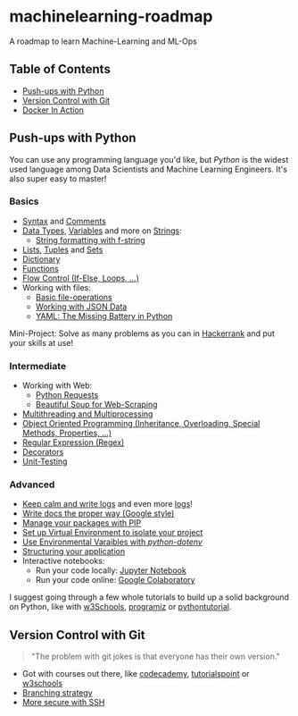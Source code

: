 # machinelearning-roadmap
A roadmap to learn Machine-Learning and ML-Ops

## Table of Contents
- [Push-ups with Python]()
- [Version Control with Git]()
- [Docker In Action]()

## Push-ups with Python
You can use any programming language you'd like, but _Python_ is the widest used language among Data Scientists and Machine Learning Engineers. It's also super easy to master!

### Basics
- [Syntax](https://www.w3schools.com/python/python_syntax.asp) and [Comments](https://www.w3schools.com/python/python_comments.asp)
- [Data Types](https://realpython.com/courses/python-data-types/), [Variables](https://realpython.com/python-variables/) and more on [Strings](https://www.w3schools.com/python/python_strings.asp):
  - [String formatting with f-string](https://towardsdatascience.com/a-simple-guide-to-string-formatting-in-python-using-f-strings-39e5c39589c3)
- [Lists](https://www.w3schools.com/python/python_lists.asp), [Tuples](https://www.w3schools.com/python/python_tuples.asp) and [Sets](https://www.w3schools.com/python/python_sets.asp)
- [Dictionary](https://www.programiz.com/python-programming/dictionary)
- [Functions](https://www.programiz.com/python-programming/function)
- [Flow Control (If-Else, Loops, ...)](https://www.programiz.com/python-programming/if-elif-else)
- Working with files:
  - [Basic file-operations](https://www.programiz.com/python-programming/file-operation)
  - [Working with JSON Data](https://realpython.com/python-json/)
  - [YAML: The Missing Battery in Python](https://realpython.com/python-yaml/)

Mini-Project: Solve as many problems as you can in [Hackerrank](https://www.hackerrank.com/domains/python) and put your skills at use!
### Intermediate
- Working with Web:
  - [Python Requests](https://realpython.com/python-requests/)
  - [Beautiful Soup for Web-Scraping](https://www.dataquest.io/blog/web-scraping-python-using-beautiful-soup/)
- [Multithreading and Multiprocessing](https://towardsdatascience.com/multithreading-multiprocessing-python-180d0975ab29)
- [Object Oriented Programming (Inheritance, Overloading, Special Methods, Properties, ...)](https://www.pythontutorial.net/python-oop/)
- [Regular Expression (Regex)](https://www.programiz.com/python-programming/regex)
- [Decorators](https://www.freecodecamp.org/news/python-decorators-explained-with-examples/)
- [Unit-Testing](https://realpython.com/python-testing/)

### Advanced
- [Keep calm and write logs](https://realpython.com/python-logging/) and even more [logs](https://machinelearningmastery.com/logging-in-python/)!
- [Write docs the proper way (Google style)](https://google.github.io/styleguide/pyguide.html)
- [Manage your packages with PIP](https://www.w3schools.com/python/python_pip.asp)
- [Set up Virtual Environment to isolate your project](https://www.freecodecamp.org/news/how-to-setup-virtual-environments-in-python/)
- [Use Environmental Varaibles with _python-dotenv_](https://pypi.org/project/python-dotenv/)
- [Structuring your application](https://realpython.com/python-application-layouts/)
- Interactive notebooks:
  - Run your code locally: [Jupyter Notebook](https://jupyter.org/install)
  - Run your code online: [Google Colaboratory](https://research.google.com/colaboratory/)


I suggest going through a few whole tutorials to build up a solid background on Python, like with [w3Schools](https://www.w3schools.com/python/default.asp), [programiz](https://www.programiz.com/python-programming) or [pythontutorial](https://www.pythontutorial.net/).

## Version Control with Git
> "The problem with git jokes is that everyone has their own version."
- Got with courses out there, like [codecademy](https://www.codecademy.com/learn/learn-git), [tutorialspoint](https://www.tutorialspoint.com/git/index.htm) or [w3schools](https://www.w3schools.com/git)
- [Branching strategy](https://www.gitkraken.com/learn/git/best-practices/git-branch-strategy)
- [More secure with SSH](https://docs.github.com/en/authentication/connecting-to-github-with-ssh)

